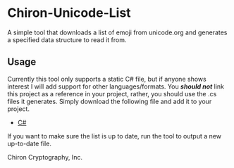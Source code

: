 # Chiron-Unicode-List
A simple tool that downloads a list of emoji from unicode.org and generates a specified data structure to read it from.

## Usage
Currently this tool only supports a static C# file, but if anyone shows interest I will add support for other languages/formats. You _**should not**_ link this project as a reference in your project, rather, you should use the .cs files it generates. Simply download the following file and add it to your project.

 - [C#](https://github.com/jamieyello/Chiron-Unicode-List/blob/master/Output/CS/UnicodeList.cs)
 
 If you want to make sure the list is up to date, run the tool to output a new up-to-date file.

Chiron Cryptography, Inc.
